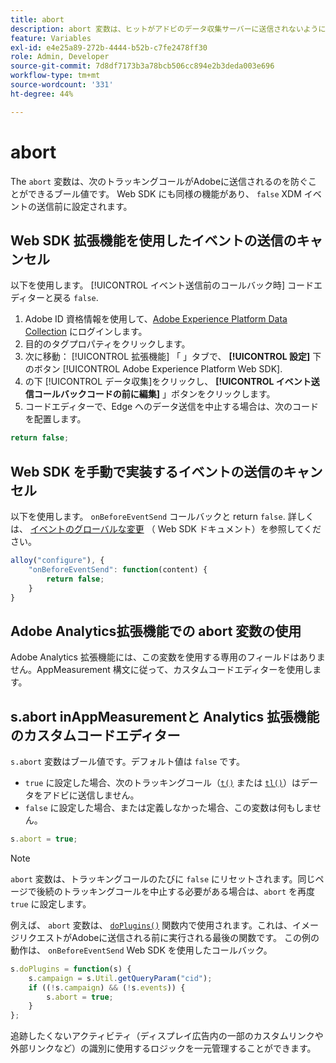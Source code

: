 ```yaml
---
title: abort
description: abort 変数は、ヒットがアドビのデータ収集サーバーに送信されないようにするブール値です。
feature: Variables
exl-id: e4e25a89-272b-4444-b52b-c7fe2478ff30
role: Admin, Developer
source-git-commit: 7d8df7173b3a78bcb506cc894e2b3deda003e696
workflow-type: tm+mt
source-wordcount: '331'
ht-degree: 44%

---
```


# abort

The `abort` 変数は、次のトラッキングコールがAdobeに送信されるのを防ぐことができるブール値です。 Web SDK にも同様の機能があり、 `false` XDM イベントの送信前に設定されます。

## Web SDK 拡張機能を使用したイベントの送信のキャンセル

以下を使用します。 [!UICONTROL イベント送信前のコールバック時] コードエディターと戻る `false`.

1. Adobe ID 資格情報を使用して、[Adobe Experience Platform Data Collection](https://experience.adobe.com/data-collection) にログインします。
1. 目的のタグプロパティをクリックします。
1. 次に移動： [!UICONTROL 拡張機能] 「 」タブで、 **[!UICONTROL 設定]** 下のボタン [!UICONTROL Adobe Experience Platform Web SDK].
1. の下 [!UICONTROL データ収集]をクリックし、 **[!UICONTROL イベント送信コールバックコードの前に編集]** 」ボタンをクリックします。
1. コードエディターで、Edge へのデータ送信を中止する場合は、次のコードを配置します。

```js
return false;
```

## Web SDK を手動で実装するイベントの送信のキャンセル

以下を使用します。 `onBeforeEventSend` コールバックと return `false`. 詳しくは、 [イベントのグローバルな変更](https://experienceleague.adobe.com/docs/experience-platform/edge/fundamentals/tracking-events.html#modifying-events-globally) （ Web SDK ドキュメント）を参照してください。

```js
alloy("configure"), {
    "onBeforeEventSend": function(content) {
        return false;
    }
}
```

## Adobe Analytics拡張機能での abort 変数の使用

Adobe Analytics 拡張機能には、この変数を使用する専用のフィールドはありません。AppMeasurement 構文に従って、カスタムコードエディターを使用します。

## s.abort inAppMeasurementと Analytics 拡張機能のカスタムコードエディター

`s.abort` 変数はブール値です。デフォルト値は `false` です。

* `true` に設定した場合、次のトラッキングコール（[`t()`](../functions/t-method.md) または [`tl()`](../functions/tl-method.md)）はデータをアドビに送信しません。
* `false` に設定した場合、または定義しなかった場合、この変数は何もしません。

```js
s.abort = true;
```

>[!NOTE]
>
> `abort` 変数は、トラッキングコールのたびに `false` にリセットされます。同じページで後続のトラッキングコールを中止する必要がある場合は、`abort` を再度 `true` に設定します。

例えば、 `abort` 変数は、 [`doPlugins()`](../functions/doplugins.md) 関数内で使用されます。これは、イメージリクエストがAdobeに送信される前に実行される最後の関数です。 この例の動作は、 `onBeforeEventSend` Web SDK を使用したコールバック。

```js
s.doPlugins = function(s) {
    s.campaign = s.Util.getQueryParam("cid");
    if ((!s.campaign) && (!s.events)) {
        s.abort = true;
    }
};
```

追跡したくないアクティビティ（ディスプレイ広告内の一部のカスタムリンクや外部リンクなど）の識別に使用するロジックを一元管理することができます。
